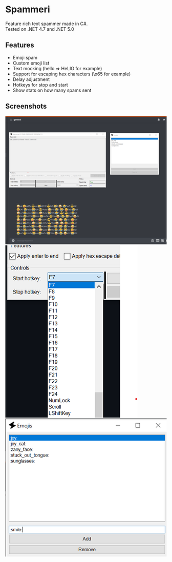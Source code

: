 # Spammeri
Feature rich text spammer made in C#.<br>
Tested on .NET 4.7 and .NET 5.0

## Features
* Emoji spam
* Custom emoji list
* Text mocking (hello => HeLlO for example)
* Support for escaping hex characters (\x65 for example)
* Delay adjustment
* Hotkeys for stop and start
* Show stats on how many spams sent

## Screenshots
![Spamming discord](/Images/screenshot.png)
![Hotkey configuring](/Images/hotkey.png)
![Emoji configuring](/Images/emoji.png)
